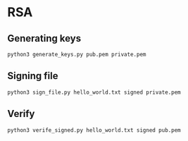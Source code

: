 # RSA
## Generating keys
```shell
python3 generate_keys.py pub.pem private.pem
```
## Signing file
```shell
python3 sign_file.py hello_world.txt signed private.pem
```
## Verify
```shell
python3 verife_signed.py hello_world.txt signed pub.pem
```